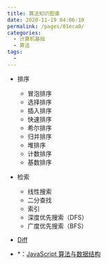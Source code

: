 ```yaml
---
title: 算法知识图谱
date: 2020-11-19 04:06:10
permalink: /pages/01eca0/
categories:
  - 计算机基础
  - 算法
tags:
  -
---
```


- 排序

  - 冒泡排序
  - 选择排序
  - 插入排序
  - 快速排序
  - 希尔排序
  - 归并排序
  - 堆排序
  - 计数排序
  - 基数排序

- 检索

  - 线性搜索
  - 二分查找
  - 索引
  - 深度优先搜索（DFS）
  - 广度优先搜索（BFS）

- [Diff](https://calendar.perfplanet.com/2013/diff/)

- \*：[JavaScript 算法与数据结构](https://github.com/trekhleb/javascript-algorithms/blob/master/README.zh-CN.md)
